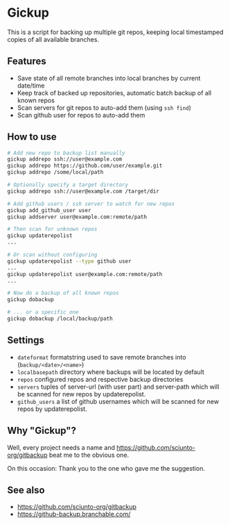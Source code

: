 Gickup
======

This is a script for backing up multiple git repos, keeping local timestamped
copies of all available branches.

Features
--------

* Save state of all remote branches into local branches by current date/time
* Keep track of backed up repositories, automatic batch backup of all known repos
* Scan servers for git repos to auto-add them (using `ssh find`)
* Scan github user for repos to auto-add them

How to use
----------

```sh
# Add new repo to backup list manually
gickup addrepo ssh://user@example.com
gickup addrepo https://github.com/user/example.git
gickup addrepo /some/local/path

# Optionally specify a target directory
gickup addrepo ssh://user@example.com /target/dir

# Add github users / ssh server to watch for new repos
gickup add_github_user user
gickup addserver user@example.com:remote/path

# Then scan for unknown repos
gickup updaterepolist
...

# Or scan without configuring
gickup updaterepolist --type github user
...
gickup updaterepolist user@example.com:remote/path
...

# Now do a backup of all known repos
gickup dobackup

# ... or a specific one
gickup dobackup /local/backup/path
```

Settings
--------

* `dateformat` formatstring used to save remote branches into
  (`backup/<date>/<name>`)
* `localbasepath` directory where backups will be located by default
* `repos` configured repos and respective backup directories
* `servers` tuples of server-url (with user part) and server-path which will be
  scanned for new repos by updaterepolist.
* `github_users` a list of github usernames which will be scanned for new repos
  by updaterepolist.

Why "Gickup"?
-------------

Well, every project needs a name and https://github.com/sciunto-org/gitbackup
beat me to the obvious one.

On this occasion: Thank you to the one who gave me the suggestion.

See also
--------

* https://github.com/sciunto-org/gitbackup
* https://github-backup.branchable.com/
